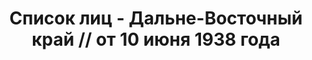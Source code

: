 ---
title: Список лиц - Дальне-Восточный край // от 10 июня 1938 года
description: РГАСПИ, ф.17, т.9, оп.171, дело 417, лист 147
images:
- /disk/pictures/v09/17-171-417-147.jpg
- /disk/pictures/v09/17-171-417-148.jpg
- /disk/pictures/v09/17-171-417-149.jpg
- /disk/pictures/v09/17-171-417-150.jpg
---